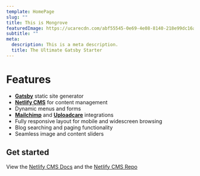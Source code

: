 ```yaml
---
template: HomePage
slug: ""
title: This is Mongrove
featuredImage: https://ucarecdn.com/abf55545-0e69-4e08-8140-218e99dc16af/
subtitle: ""
meta:
  description: This is a meta description.
  title: The Ultimate Gatsby Starter
---
```

# Features

* **[Gatsby](https://gatsbyjs.org)** static site generator
* **[Netlify CMS](https://github.com/netlify/netlify-cms)** for content management
* Dynamic menus and forms
* **[Mailchimp](http://mailchimp.com)** and **[Uploadcare](https://uploadcare.com)** integrations
* Fully responsive layout for mobile and widescreen browsing
* Blog searching and paging functionality
* Seamless image and content sliders

## Get started

View the [Netlify CMS Docs](https://www.netlifycms.org/docs/) and the [Netlify CMS Repo](https://github.com/netlify/netlify-cms)